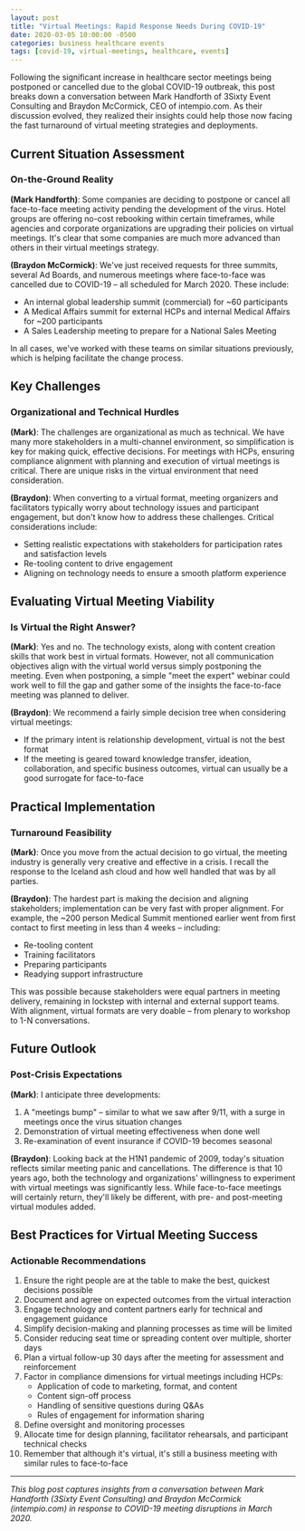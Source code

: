 ```yaml
---
layout: post
title: "Virtual Meetings: Rapid Response Needs During COVID-19"
date: 2020-03-05 10:00:00 -0500
categories: business healthcare events
tags: [covid-19, virtual-meetings, healthcare, events]
---
```



Following the significant increase in healthcare sector meetings being postponed or cancelled due to the global COVID-19 outbreak, this post breaks down a conversation between Mark Handforth of 3Sixty Event Consulting and Braydon McCormick, CEO of intempio.com. As their discussion evolved, they realized their insights could help those now facing the fast turnaround of virtual meeting strategies and deployments.

## Current Situation Assessment

### On-the-Ground Reality

**(Mark Handforth)**: Some companies are deciding to postpone or cancel all face-to-face meeting activity pending the development of the virus. Hotel groups are offering no-cost rebooking within certain timeframes, while agencies and corporate organizations are upgrading their policies on virtual meetings. It's clear that some companies are much more advanced than others in their virtual meetings strategy.

**(Braydon McCormick)**: We've just received requests for three summits, several Ad Boards, and numerous meetings where face-to-face was cancelled due to COVID-19 – all scheduled for March 2020. These include:
- An internal global leadership summit (commercial) for ~60 participants
- A Medical Affairs summit for external HCPs and internal Medical Affairs for ~200 participants
- A Sales Leadership meeting to prepare for a National Sales Meeting

In all cases, we've worked with these teams on similar situations previously, which is helping facilitate the change process.

## Key Challenges

### Organizational and Technical Hurdles

**(Mark)**: The challenges are organizational as much as technical. We have many more stakeholders in a multi-channel environment, so simplification is key for making quick, effective decisions. For meetings with HCPs, ensuring compliance alignment with planning and execution of virtual meetings is critical. There are unique risks in the virtual environment that need consideration.

**(Braydon)**: When converting to a virtual format, meeting organizers and facilitators typically worry about technology issues and participant engagement, but don't know how to address these challenges. Critical considerations include:
- Setting realistic expectations with stakeholders for participation rates and satisfaction levels
- Re-tooling content to drive engagement
- Aligning on technology needs to ensure a smooth platform experience

## Evaluating Virtual Meeting Viability

### Is Virtual the Right Answer?

**(Mark)**: Yes and no. The technology exists, along with content creation skills that work best in virtual formats. However, not all communication objectives align with the virtual world versus simply postponing the meeting. Even when postponing, a simple "meet the expert" webinar could work well to fill the gap and gather some of the insights the face-to-face meeting was planned to deliver.

**(Braydon)**: We recommend a fairly simple decision tree when considering virtual meetings:
- If the primary intent is relationship development, virtual is not the best format
- If the meeting is geared toward knowledge transfer, ideation, collaboration, and specific business outcomes, virtual can usually be a good surrogate for face-to-face

## Practical Implementation

### Turnaround Feasibility

**(Mark)**: Once you move from the actual decision to go virtual, the meeting industry is generally very creative and effective in a crisis. I recall the response to the Iceland ash cloud and how well handled that was by all parties.

**(Braydon)**: The hardest part is making the decision and aligning stakeholders; implementation can be very fast with proper alignment. For example, the ~200 person Medical Summit mentioned earlier went from first contact to first meeting in less than 4 weeks – including:
- Re-tooling content
- Training facilitators
- Preparing participants
- Readying support infrastructure

This was possible because stakeholders were equal partners in meeting delivery, remaining in lockstep with internal and external support teams. With alignment, virtual formats are very doable – from plenary to workshop to 1-N conversations.

## Future Outlook

### Post-Crisis Expectations

**(Mark)**: I anticipate three developments:
1. A "meetings bump" – similar to what we saw after 9/11, with a surge in meetings once the virus situation changes
2. Demonstration of virtual meeting effectiveness when done well
3. Re-examination of event insurance if COVID-19 becomes seasonal

**(Braydon)**: Looking back at the H1N1 pandemic of 2009, today's situation reflects similar meeting panic and cancellations. The difference is that 10 years ago, both the technology and organizations' willingness to experiment with virtual meetings was significantly less. While face-to-face meetings will certainly return, they'll likely be different, with pre- and post-meeting virtual modules added.

## Best Practices for Virtual Meeting Success

### Actionable Recommendations

1. Ensure the right people are at the table to make the best, quickest decisions possible
2. Document and agree on expected outcomes from the virtual interaction
3. Engage technology and content partners early for technical and engagement guidance
4. Simplify decision-making and planning processes as time will be limited
5. Consider reducing seat time or spreading content over multiple, shorter days
6. Plan a virtual follow-up 30 days after the meeting for assessment and reinforcement
7. Factor in compliance dimensions for virtual meetings including HCPs:
   - Application of code to marketing, format, and content
   - Content sign-off process
   - Handling of sensitive questions during Q&As
   - Rules of engagement for information sharing
8. Define oversight and monitoring processes
9. Allocate time for design planning, facilitator rehearsals, and participant technical checks
10. Remember that although it's virtual, it's still a business meeting with similar rules to face-to-face

---

*This blog post captures insights from a conversation between Mark Handforth (3Sixty Event Consulting) and Braydon McCormick (intempio.com) in response to COVID-19 meeting disruptions in March 2020.*